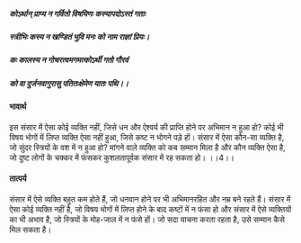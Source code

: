 ##### कोऽर्थान् प्राप्य न गर्वितो विषयिणः कस्यापदोऽस्तं गताः
##### स्त्रीभिः कस्य न खण्डितं भुवि मनः को नाम राज्ञां प्रियः।
##### कः कालस्य न गोचरत्वमगमत्कोऽर्थी गतो गौरवं
##### को वा दुर्जनवागुरासु पतितःक्षेमेण यातः पथि।। 

#### भावार्थ

इस संसार में ऐसा कोई व्यक्ति नहीं, जिसे धन और ऐश्वर्य की प्राप्ति होने पर अभिमान न हुआ हो? कोई भी विषय भोगों में लिप्त व्यक्ति ऐसा नहीं हुआ, जिसे कष्ट न भोगने पड़े हों। संसार में ऐसा कौन-सा व्यक्ति है, जो सुंदर स्त्रियों के वश में न हुआ हो? मांगने वाले व्यक्ति को कब सम्मान मिला है और कौन व्यक्ति ऐसा है, जो दुष्ट लोगों के चक्कर में फंसकर कुशलतापूर्वक संसार में रह सकता हो। ।।4।।

#### तात्पर्य

संसार में ऐसे व्यक्ति बहुत कम होते हैं, जो धनवान होने पर भी अभिमानरहित और नम्र बने रहते हैं। संसार में ऐसा कोई व्यक्ति नहीं है, जो विषय भोगों में लिप्त होने के बाद कष्टों में न फंसा हो और संसार में ऐसे व्यक्तियों का भी अभाव है, जो स्त्रियों के मोह-जाल में न फंसे हों। जो सदा याचना करता रहता है, उसे सम्मान कैसे मिल सकता है।